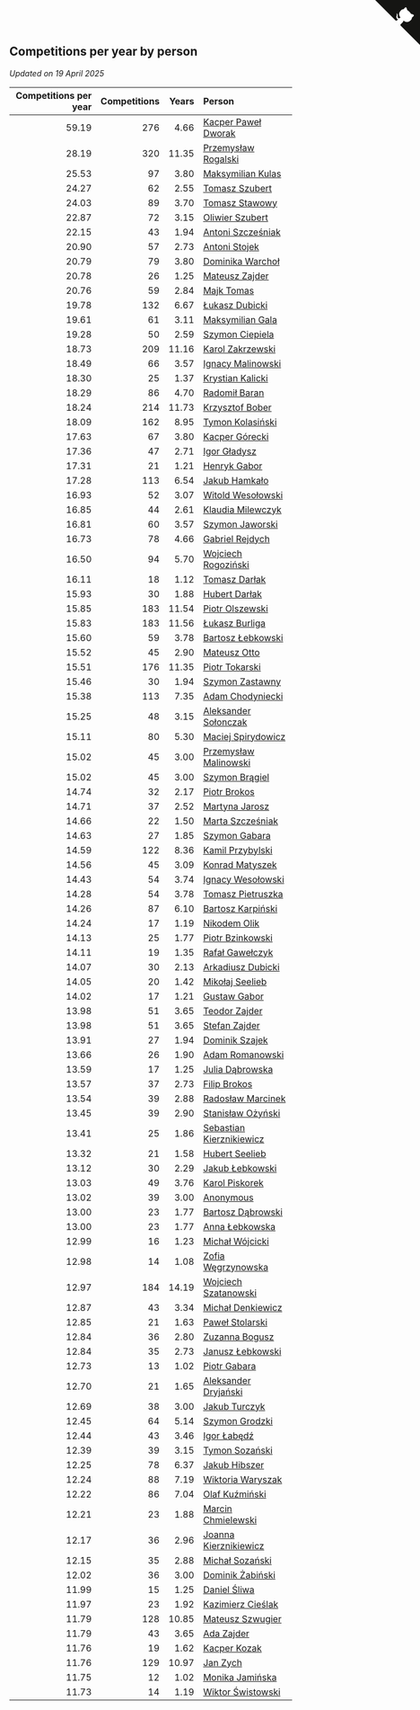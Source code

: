 ## Competitions per year by person

*Updated on 19 April 2025*

| Competitions per year | Competitions | Years | Person |
| ---: | ---: | ---: | :--- |
| 59.19 | 276 | 4.66 | [Kacper Paweł Dworak](https://www.worldcubeassociation.org/persons/2020DWOR01) |
| 28.19 | 320 | 11.35 | [Przemysław Rogalski](https://www.worldcubeassociation.org/persons/2013ROGA02) |
| 25.53 | 97 | 3.80 | [Maksymilian Kulas](https://www.worldcubeassociation.org/persons/2021KULA02) |
| 24.27 | 62 | 2.55 | [Tomasz Szubert](https://www.worldcubeassociation.org/persons/2022SZUB02) |
| 24.03 | 89 | 3.70 | [Tomasz Stawowy](https://www.worldcubeassociation.org/persons/2021STAW01) |
| 22.87 | 72 | 3.15 | [Oliwier Szubert](https://www.worldcubeassociation.org/persons/2022SZUB01) |
| 22.15 | 43 | 1.94 | [Antoni Szcześniak](https://www.worldcubeassociation.org/persons/2023SZCZ04) |
| 20.90 | 57 | 2.73 | [Antoni Stojek](https://www.worldcubeassociation.org/persons/2022STOJ03) |
| 20.79 | 79 | 3.80 | [Dominika Warchoł](https://www.worldcubeassociation.org/persons/2021WARC01) |
| 20.78 | 26 | 1.25 | [Mateusz Zajder](https://www.worldcubeassociation.org/persons/2024ZAJD01) |
| 20.76 | 59 | 2.84 | [Majk Tomas](https://www.worldcubeassociation.org/persons/2022TOMA05) |
| 19.78 | 132 | 6.67 | [Łukasz Dubicki](https://www.worldcubeassociation.org/persons/2018DUBI01) |
| 19.61 | 61 | 3.11 | [Maksymilian Gala](https://www.worldcubeassociation.org/persons/2022GALA01) |
| 19.28 | 50 | 2.59 | [Szymon Ciepiela](https://www.worldcubeassociation.org/persons/2022CIEP01) |
| 18.73 | 209 | 11.16 | [Karol Zakrzewski](https://www.worldcubeassociation.org/persons/2014ZAKR01) |
| 18.49 | 66 | 3.57 | [Ignacy Malinowski](https://www.worldcubeassociation.org/persons/2021MALI02) |
| 18.30 | 25 | 1.37 | [Krystian Kalicki](https://www.worldcubeassociation.org/persons/2023KALI10) |
| 18.29 | 86 | 4.70 | [Radomił Baran](https://www.worldcubeassociation.org/persons/2020BARA02) |
| 18.24 | 214 | 11.73 | [Krzysztof Bober](https://www.worldcubeassociation.org/persons/2013BOBE01) |
| 18.09 | 162 | 8.95 | [Tymon Kolasiński](https://www.worldcubeassociation.org/persons/2016KOLA02) |
| 17.63 | 67 | 3.80 | [Kacper Górecki](https://www.worldcubeassociation.org/persons/2021GORE01) |
| 17.36 | 47 | 2.71 | [Igor Gładysz](https://www.worldcubeassociation.org/persons/2022GLAD01) |
| 17.31 | 21 | 1.21 | [Henryk Gabor](https://www.worldcubeassociation.org/persons/2024GABO02) |
| 17.28 | 113 | 6.54 | [Jakub Hamkało](https://www.worldcubeassociation.org/persons/2018HAMK01) |
| 16.93 | 52 | 3.07 | [Witold Wesołowski](https://www.worldcubeassociation.org/persons/2022WESO01) |
| 16.85 | 44 | 2.61 | [Klaudia Milewczyk](https://www.worldcubeassociation.org/persons/2022MILE05) |
| 16.81 | 60 | 3.57 | [Szymon Jaworski](https://www.worldcubeassociation.org/persons/2021JAWO01) |
| 16.73 | 78 | 4.66 | [Gabriel Rejdych](https://www.worldcubeassociation.org/persons/2020REJD01) |
| 16.50 | 94 | 5.70 | [Wojciech Rogoziński](https://www.worldcubeassociation.org/persons/2019ROGO04) |
| 16.11 | 18 | 1.12 | [Tomasz Darłak](https://www.worldcubeassociation.org/persons/2024DARL01) |
| 15.93 | 30 | 1.88 | [Hubert Darłak](https://www.worldcubeassociation.org/persons/2023DARL03) |
| 15.85 | 183 | 11.54 | [Piotr Olszewski](https://www.worldcubeassociation.org/persons/2013OLSZ02) |
| 15.83 | 183 | 11.56 | [Łukasz Burliga](https://www.worldcubeassociation.org/persons/2013BURL01) |
| 15.60 | 59 | 3.78 | [Bartosz Łebkowski](https://www.worldcubeassociation.org/persons/2021LEBK01) |
| 15.52 | 45 | 2.90 | [Mateusz Otto](https://www.worldcubeassociation.org/persons/2022OTTO01) |
| 15.51 | 176 | 11.35 | [Piotr Tokarski](https://www.worldcubeassociation.org/persons/2013TOKA01) |
| 15.46 | 30 | 1.94 | [Szymon Zastawny](https://www.worldcubeassociation.org/persons/2023ZAST01) |
| 15.38 | 113 | 7.35 | [Adam Chodyniecki](https://www.worldcubeassociation.org/persons/2017CHOD02) |
| 15.25 | 48 | 3.15 | [Aleksander Sołonczak](https://www.worldcubeassociation.org/persons/2022SOLO01) |
| 15.11 | 80 | 5.30 | [Maciej Spirydowicz](https://www.worldcubeassociation.org/persons/2020SPIR01) |
| 15.02 | 45 | 3.00 | [Przemysław Malinowski](https://www.worldcubeassociation.org/persons/2022MALI01) |
| 15.02 | 45 | 3.00 | [Szymon Brągiel](https://www.worldcubeassociation.org/persons/2022BRAG03) |
| 14.74 | 32 | 2.17 | [Piotr Brokos](https://www.worldcubeassociation.org/persons/2023BROK01) |
| 14.71 | 37 | 2.52 | [Martyna Jarosz](https://www.worldcubeassociation.org/persons/2022JARO01) |
| 14.66 | 22 | 1.50 | [Marta Szcześniak](https://www.worldcubeassociation.org/persons/2023SZCZ07) |
| 14.63 | 27 | 1.85 | [Szymon Gabara](https://www.worldcubeassociation.org/persons/2023GABA01) |
| 14.59 | 122 | 8.36 | [Kamil Przybylski](https://www.worldcubeassociation.org/persons/2016PRZY01) |
| 14.56 | 45 | 3.09 | [Konrad Matyszek](https://www.worldcubeassociation.org/persons/2022MATY02) |
| 14.43 | 54 | 3.74 | [Ignacy Wesołowski](https://www.worldcubeassociation.org/persons/2021WESO01) |
| 14.28 | 54 | 3.78 | [Tomasz Pietruszka](https://www.worldcubeassociation.org/persons/2021PIET01) |
| 14.26 | 87 | 6.10 | [Bartosz Karpiński](https://www.worldcubeassociation.org/persons/2019KARP03) |
| 14.24 | 17 | 1.19 | [Nikodem Olik](https://www.worldcubeassociation.org/persons/2024OLIK01) |
| 14.13 | 25 | 1.77 | [Piotr Bzinkowski](https://www.worldcubeassociation.org/persons/2023BZIN01) |
| 14.11 | 19 | 1.35 | [Rafał Gawełczyk](https://www.worldcubeassociation.org/persons/2023GAWE01) |
| 14.07 | 30 | 2.13 | [Arkadiusz Dubicki](https://www.worldcubeassociation.org/persons/2023DUBI01) |
| 14.05 | 20 | 1.42 | [Mikołaj Seelieb](https://www.worldcubeassociation.org/persons/2023SEEL04) |
| 14.02 | 17 | 1.21 | [Gustaw Gabor](https://www.worldcubeassociation.org/persons/2024GABO01) |
| 13.98 | 51 | 3.65 | [Teodor Zajder](https://www.worldcubeassociation.org/persons/2021ZAJD03) |
| 13.98 | 51 | 3.65 | [Stefan Zajder](https://www.worldcubeassociation.org/persons/2021ZAJD02) |
| 13.91 | 27 | 1.94 | [Dominik Szajek](https://www.worldcubeassociation.org/persons/2023SZAJ01) |
| 13.66 | 26 | 1.90 | [Adam Romanowski](https://www.worldcubeassociation.org/persons/2023ROMA10) |
| 13.59 | 17 | 1.25 | [Julia Dąbrowska](https://www.worldcubeassociation.org/persons/2024DABR01) |
| 13.57 | 37 | 2.73 | [Filip Brokos](https://www.worldcubeassociation.org/persons/2022BROK03) |
| 13.54 | 39 | 2.88 | [Radosław Marcinek](https://www.worldcubeassociation.org/persons/2022MARC05) |
| 13.45 | 39 | 2.90 | [Stanisław Ożyński](https://www.worldcubeassociation.org/persons/2022OZYN01) |
| 13.41 | 25 | 1.86 | [Sebastian Kierznikiewicz](https://www.worldcubeassociation.org/persons/2023KIER02) |
| 13.32 | 21 | 1.58 | [Hubert Seelieb](https://www.worldcubeassociation.org/persons/2023SEEL02) |
| 13.12 | 30 | 2.29 | [Jakub Łebkowski](https://www.worldcubeassociation.org/persons/2023LEBK01) |
| 13.03 | 49 | 3.76 | [Karol Piskorek](https://www.worldcubeassociation.org/persons/2021PISK01) |
| 13.02 | 39 | 3.00 | [Anonymous](https://www.worldcubeassociation.org/persons/2022ANON03) |
| 13.00 | 23 | 1.77 | [Bartosz Dąbrowski](https://www.worldcubeassociation.org/persons/2023DABR07) |
| 13.00 | 23 | 1.77 | [Anna Łebkowska](https://www.worldcubeassociation.org/persons/2023LEBK04) |
| 12.99 | 16 | 1.23 | [Michał Wójcicki](https://www.worldcubeassociation.org/persons/2024WOJC01) |
| 12.98 | 14 | 1.08 | [Zofia Węgrzynowska](https://www.worldcubeassociation.org/persons/2024WEGR01) |
| 12.97 | 184 | 14.19 | [Wojciech Szatanowski](https://www.worldcubeassociation.org/persons/2011SZAT01) |
| 12.87 | 43 | 3.34 | [Michał Denkiewicz](https://www.worldcubeassociation.org/persons/2021DENK01) |
| 12.85 | 21 | 1.63 | [Paweł Stolarski](https://www.worldcubeassociation.org/persons/2023STOL04) |
| 12.84 | 36 | 2.80 | [Zuzanna Bogusz](https://www.worldcubeassociation.org/persons/2022BOGU01) |
| 12.84 | 35 | 2.73 | [Janusz Łebkowski](https://www.worldcubeassociation.org/persons/2022LEBK01) |
| 12.73 | 13 | 1.02 | [Piotr Gabara](https://www.worldcubeassociation.org/persons/2024GABA02) |
| 12.70 | 21 | 1.65 | [Aleksander Dryjański](https://www.worldcubeassociation.org/persons/2023DRYJ01) |
| 12.69 | 38 | 3.00 | [Jakub Turczyk](https://www.worldcubeassociation.org/persons/2022TURC02) |
| 12.45 | 64 | 5.14 | [Szymon Grodzki](https://www.worldcubeassociation.org/persons/2020GROD01) |
| 12.44 | 43 | 3.46 | [Igor Łabędź](https://www.worldcubeassociation.org/persons/2021LABE01) |
| 12.39 | 39 | 3.15 | [Tymon Sozański](https://www.worldcubeassociation.org/persons/2022SOZA01) |
| 12.25 | 78 | 6.37 | [Jakub Hibszer](https://www.worldcubeassociation.org/persons/2018HIBS01) |
| 12.24 | 88 | 7.19 | [Wiktoria Waryszak](https://www.worldcubeassociation.org/persons/2018WARY01) |
| 12.22 | 86 | 7.04 | [Olaf Kuźmiński](https://www.worldcubeassociation.org/persons/2018KUZM02) |
| 12.21 | 23 | 1.88 | [Marcin Chmielewski](https://www.worldcubeassociation.org/persons/2023CHMI01) |
| 12.17 | 36 | 2.96 | [Joanna Kierznikiewicz](https://www.worldcubeassociation.org/persons/2022KIER01) |
| 12.15 | 35 | 2.88 | [Michał Sozański](https://www.worldcubeassociation.org/persons/2022SOZA02) |
| 12.02 | 36 | 3.00 | [Dominik Żabiński](https://www.worldcubeassociation.org/persons/2022ZABI01) |
| 11.99 | 15 | 1.25 | [Daniel Śliwa](https://www.worldcubeassociation.org/persons/2024SLIW01) |
| 11.97 | 23 | 1.92 | [Kazimierz Cieślak](https://www.worldcubeassociation.org/persons/2023CIES01) |
| 11.79 | 128 | 10.85 | [Mateusz Szwugier](https://www.worldcubeassociation.org/persons/2014SZWU01) |
| 11.79 | 43 | 3.65 | [Ada Zajder](https://www.worldcubeassociation.org/persons/2021ZAJD01) |
| 11.76 | 19 | 1.62 | [Kacper Kozak](https://www.worldcubeassociation.org/persons/2023KOZA05) |
| 11.76 | 129 | 10.97 | [Jan Zych](https://www.worldcubeassociation.org/persons/2014ZYCH01) |
| 11.75 | 12 | 1.02 | [Monika Jamińska](https://www.worldcubeassociation.org/persons/2024JAMI01) |
| 11.73 | 14 | 1.19 | [Wiktor Świstowski](https://www.worldcubeassociation.org/persons/2024SWIS01) |


<a href="https://github.com/maxidragon/wca_statistics_pl" class="github-corner" aria-label="View source on Github"><svg width="80" height="80" viewBox="0 0 250 250" style="fill:#151513; color:#fff; position: absolute; top: 0; border: 0; right: 0;" aria-hidden="true"><path d="M0,0 L115,115 L130,115 L142,142 L250,250 L250,0 Z"></path><path d="M128.3,109.0 C113.8,99.7 119.0,89.6 119.0,89.6 C122.0,82.7 120.5,78.6 120.5,78.6 C119.2,72.0 123.4,76.3 123.4,76.3 C127.3,80.9 125.5,87.3 125.5,87.3 C122.9,97.6 130.6,101.9 134.4,103.2" fill="currentColor" style="transform-origin: 130px 106px;" class="octo-arm"></path><path d="M115.0,115.0 C114.9,115.1 118.7,116.5 119.8,115.4 L133.7,101.6 C136.9,99.2 139.9,98.4 142.2,98.6 C133.8,88.0 127.5,74.4 143.8,58.0 C148.5,53.4 154.0,51.2 159.7,51.0 C160.3,49.4 163.2,43.6 171.4,40.1 C171.4,40.1 176.1,42.5 178.8,56.2 C183.1,58.6 187.2,61.8 190.9,65.4 C194.5,69.0 197.7,73.2 200.1,77.6 C213.8,80.2 216.3,84.9 216.3,84.9 C212.7,93.1 206.9,96.0 205.4,96.6 C205.1,102.4 203.0,107.8 198.3,112.5 C181.9,128.9 168.3,122.5 157.7,114.1 C157.9,116.9 156.7,120.9 152.7,124.9 L141.0,136.5 C139.8,137.7 141.6,141.9 141.8,141.8 Z" fill="currentColor" class="octo-body"></path></svg></a><style>.github-corner:hover .octo-arm{animation:octocat-wave 560ms ease-in-out}@keyframes octocat-wave{0%,100%{transform:rotate(0)}20%,60%{transform:rotate(-25deg)}40%,80%{transform:rotate(10deg)}}@media (max-width:500px){.github-corner:hover .octo-arm{animation:none}.github-corner .octo-arm{animation:octocat-wave 560ms ease-in-out}}</style>
